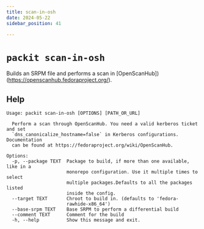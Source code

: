 ```yaml
---
title: scan-in-osh
date: 2024-05-22
sidebar_position: 41

---
```


# `packit scan-in-osh`

Builds an SRPM file and performs a scan in [OpenScanHub])(https://openscanhub.fedoraproject.org/).

## Help

    Usage: packit scan-in-osh [OPTIONS] [PATH_OR_URL]

      Perform a scan through OpenScanHub. You need a valid kerberos ticket and set
      `dns_canonicalize_hostname=false` in Kerberos configurations. Documentation
      can be found at https://fedoraproject.org/wiki/OpenScanHub.

    Options:
      -p, --package TEXT  Package to build, if more than one available, like in a
                          monorepo configuration. Use it multiple times to select
                          multiple packages.Defaults to all the packages listed
                          inside the config.
      --target TEXT       Chroot to build in. (defaults to 'fedora-
                          rawhide-x86_64')
      --base-srpm TEXT    Base SRPM to perform a differential build
      --comment TEXT      Comment for the build
      -h, --help          Show this message and exit.
